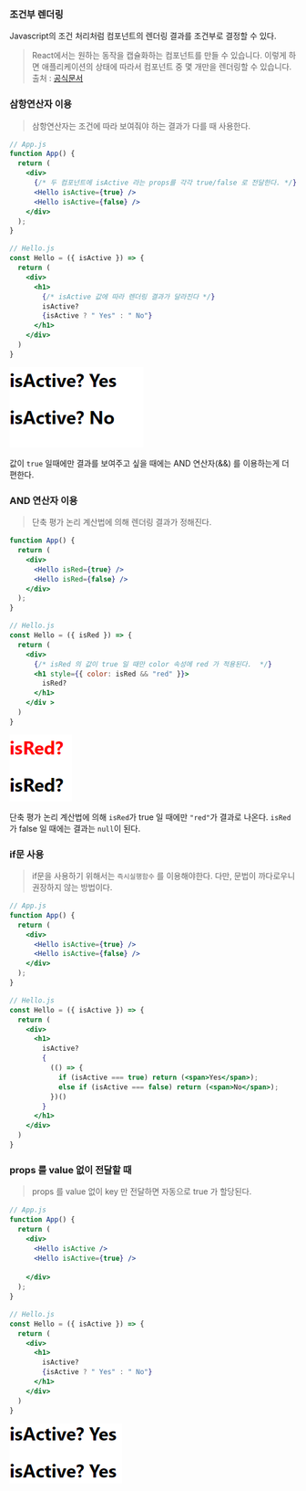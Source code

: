 ### 조건부 렌더링
Javascript의 조건 처리처럼 컴포넌트의 렌더링 결과를 조건부로 결정할 수 있다. 

> React에서는 원하는 동작을 캡슐화하는 컴포넌트를 만들 수 있습니다. 이렇게 하면 애플리케이션의 상태에 따라서 컴포넌트 중 몇 개만을 렌더링할 수 있습니다. 
> 출처 : [공식문서](https://ko.reactjs.org/docs/conditional-rendering.html)



### 삼항연산자 이용
> 삼항연산자는 조건에 따라 보여줘야 하는 결과가 다를 때 사용한다.

```jsx
// App.js
function App() {
  return (
    <div>
      {/* 두 컴포넌트에 isActive 라는 props를 각각 true/false 로 전달한다. */}
      <Hello isActive={true} />
      <Hello isActive={false} />
    </div>
  );
}
```

```jsx
// Hello.js
const Hello = ({ isActive }) => {
  return (
    <div>
      <h1>
        {/* isActive 값에 따라 렌더링 결과가 달라진다 */}
        isActive?
        {isActive ? " Yes" : " No"}
      </h1>
    </div>
  )
}
```
<img src="assets/(5) 조건부 렌더링/image1.png">

값이 ```true``` 일때에만 결과를 보여주고 싶을 때에는 AND 연산자(&&) 를 이용하는게 더 편한다.

### AND 연산자 이용
> 단축 평가 논리 계산법에 의해 렌더링 결과가 정해진다.

```jsx
function App() {
  return (
    <div>
      <Hello isRed={true} />
      <Hello isRed={false} />
    </div>
  );
}
```
```jsx
// Hello.js
const Hello = ({ isRed }) => {
  return (
    <div>
      {/* isRed 의 값이 true 일 때만 color 속성에 red 가 적용된다.  */}
      <h1 style={{ color: isRed && "red" }}>
        isRed?
      </h1>
    </div >
  )
}
```
<img src="assets/(5) 조건부 렌더링/image2.png">

단축 평가 논리 계산법에 의해 ```isRed```가 true 일 때에만 ```"red"```가 결과로 나온다.
```isRed```가 false 일 때에는 결과는 `null`이 된다.


### if문 사용
> if문을 사용하기 위해서는 `즉시실행함수` 를 이용해야한다. 
> 다만, 문법이 까다로우니 권장하지 않는 방법이다.

```jsx
// App.js
function App() {
  return (
    <div>
      <Hello isActive={true} />
      <Hello isActive={false} />
    </div>
  );
}
```
```jsx
// Hello.js
const Hello = ({ isActive }) => {
  return (
    <div>
      <h1>
        isActive?
        {
          (() => {
            if (isActive === true) return (<span>Yes</span>);
            else if (isActive === false) return (<span>No</span>);
          })()
        }
      </h1>
    </div>
  )
}
```


### props 를 value 없이 전달할 때
> props 를 value 없이 key 만 전달하면 자동으로 true 가 할당된다.

```jsx
// App.js
function App() {
  return (
    <div>
      <Hello isActive />
      <Hello isActive={true} />

    </div>
  );
}
```
```jsx
// Hello.js
const Hello = ({ isActive }) => {
  return (
    <div>
      <h1>
        isActive?
        {isActive ? " Yes" : " No"}
      </h1>
    </div>
  )
}
```
<img src="assets/(5) 조건부 렌더링/image.png">
